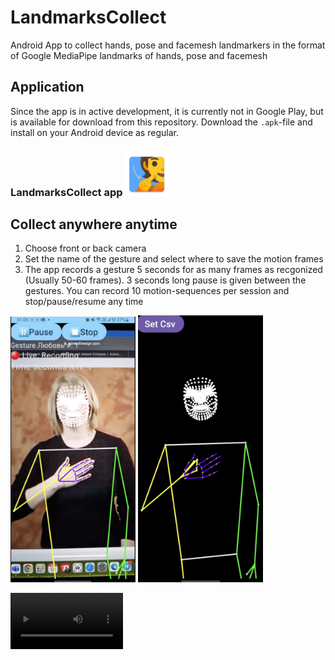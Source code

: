 # LandmarksCollect

Android App to collect hands, pose and facemesh landmarkers in the format of Google MediaPipe
landmarks of hands, pose and facemesh

## Application
Since the app is in active development, it is currently not in Google Play, but is available for download from this repository.
Download the `.apk`-file and install on your Android device as regular.

### LandmarksCollect app [<img alt="LandmarksCollect-app" width="70px" src="./app/src/main/res/mipmap-xxxhdpi/ic_launcher.webp" />](./app/src/main/app-debug.apk)

## Collect anywhere anytime

1) Choose front or back camera
2) Set the name of the gesture and select where to save the motion frames
3) The app records a gesture 5 seconds for as many frames as recgonized (Usually 50-60 frames).
   3 seconds long pause is given between the gestures. You can record 10 motion-sequences per
   session and stop/pause/resume any time

<img src="./readme/InputImage.png" width="200"/> <img src="./readme/GestureReplay.png" width="200"/>


<video src='https://user-images.githubusercontent.com/128403787/232767020-c9419605-20cc-4946-b079-efd94e288b36.mp4' width=180/>

<video src='https://user-images.githubusercontent.com/128403787/232760744-b31b4249-3957-4399-b643-39d53edb4c79.mp4' width=180/>
